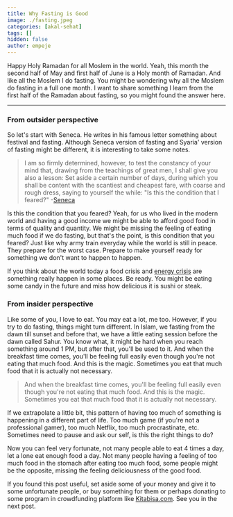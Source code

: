```yaml
---
title: Why Fasting is Good
image: ./fasting.jpeg
categories: [akal-sehat]
tags: []
hidden: false
author: empeje
---
```


Happy Holy Ramadan for all Moslem in the world. Yeah, this month the second half of May and first half of June is a Holy month of Ramadan. And like all the Moslem I do fasting. You might be wondering why all the Moslem do fasting in a full one month. I want to share something I learn from the first half of the Ramadan about fasting, so you might found the answer here.

***

### From outsider perspective

So let's start with Seneca. He writes in his famous letter something about festival and fasting. Although Seneca version of fasting and Syaria' version of fasting might be different, it is interesting to take some notes.

> I am so firmly determined, however, to test the constancy of your mind that, drawing from the teachings of great men, I shall give you also a lesson: Set aside a certain number of days, during which you shall be content with the scantiest and cheapest fare, with coarse and rough dress, saying to yourself the while: "Is this the condition that I feared?" -[Seneca](https://en.wikisource.org/wiki/Moral_letters_to_Lucilius/Letter_18)

Is this the condition that you feared? Yeah, for us who lived in the modern world and having a good income we might be able to afford good food in terms of quality and quantity. We might be missing the feeling of eating much food if we do fasting, but that's the point, is this condition that you feared? Just like why army train everyday while the world is still in peace. They prepare for the worst case. Prepare to make yourself ready for something we don't want to happen to happen.

If you think about the world today a food crisis and [energy crisis](https://en.wikipedia.org/wiki/Energy_crisis) are something really happen in some places. Be ready. You might be eating some candy in the future and miss how delicious it is sushi or steak.

### From insider perspective

Like some of you, I love to eat. You may eat a lot, me too. However, if you try to do fasting, things might turn different. In Islam, we fasting from the dawn till sunset and before that, we have a little eating session before the dawn called Sahur. You know what, it might be hard when you reach something around 1 PM, but after that, you'll be used to it. And when the breakfast time comes, you'll be feeling full easily even though you're not eating that much food. And this is the magic. Sometimes you eat that much food that it is actually not necessary.

> And when the breakfast time comes, you'll be feeling full easily even though you're not eating that much food. And this is the magic. Sometimes you eat that much food that it is actually not necessary.

If we extrapolate a little bit, this pattern of having too much of something is happening in a different part of life. Too much game (if you're not a professional gamer), too much Netflix, too much procrastinate, etc. Sometimes need to pause and ask our self, is this the right things to do?

Now you can feel very fortunate, not many people able to eat 4 times a day, let a lone eat enough food a day. Not many people having a feeling of too much food in the stomach after eating too much food, some people might be the opposite, missing the feeling deliciousness of the good food.

If you found this post useful, set aside some of your money and give it to some unfortunate people, or buy something for them or perhaps donating to some program in crowdfunding platform like [Kitabisa.com](http://kitabisa.com/). See you in the next post.
